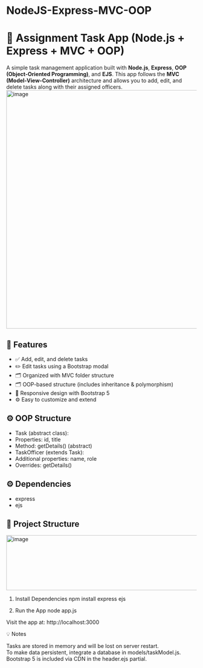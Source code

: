 # NodeJS-Express-MVC-OOP

# 📝 Assignment Task App (Node.js + Express + MVC + OOP)
  
A simple task management application built with **Node.js**, **Express**, **OOP (Object-Oriented Programming)**, and **EJS**. This app follows the **MVC (Model-View-Controller)** architecture and allows you to add, edit, and delete tasks along with their assigned officers.
<img width="1117" height="632" alt="image" src="https://github.com/user-attachments/assets/4adb7a22-43a7-428b-81e1-5dadb4267246" />


  
## 🚀 Features  
- ✅ Add, edit, and delete tasks  
- ✏️ Edit tasks using a Bootstrap modal  
- 🗂️ Organized with MVC folder structure
- 🗂️ OOP-based structure (includes inheritance & polymorphism)  
- 📱 Responsive design with Bootstrap 5  
- ⚙️ Easy to customize and extend  

## ⚙️ OOP Structure  
- Task (abstract class):
- Properties: id, title
- Method: getDetails() (abstract)
- TaskOfficer (extends Task):
- Additional properties: name, role
- Overrides: getDetails()

## ⚙️ Dependencies
- express
- ejs

## 📂 Project Structure    
<img width="721" height="146" alt="image" src="https://github.com/user-attachments/assets/22afb8d0-1707-4219-bfe0-4b2b5f1a4191" />


1. Install Dependencies
   npm install express ejs
   
2. Run the App
   node app.js
  
Visit the app at: http://localhost:3000 

💡 Notes 
  
Tasks are stored in memory and will be lost on server restart.  
To make data persistent, integrate a database in models/taskModel.js.  
Bootstrap 5 is included via CDN in the header.ejs partial.  


